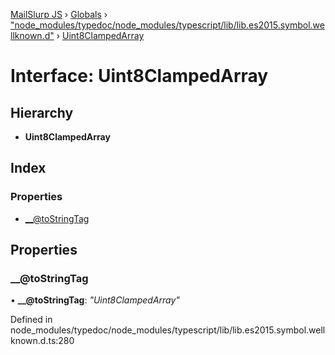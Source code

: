 [MailSlurp JS](../README.md) › [Globals](../globals.md) › ["node_modules/typedoc/node_modules/typescript/lib/lib.es2015.symbol.wellknown.d"](../modules/_node_modules_typedoc_node_modules_typescript_lib_lib_es2015_symbol_wellknown_d_.md) › [Uint8ClampedArray](_node_modules_typedoc_node_modules_typescript_lib_lib_es2015_symbol_wellknown_d_.uint8clampedarray.md)

# Interface: Uint8ClampedArray

## Hierarchy

* **Uint8ClampedArray**

## Index

### Properties

* [__@toStringTag](_node_modules_typedoc_node_modules_typescript_lib_lib_es2015_symbol_wellknown_d_.uint8clampedarray.md#__@tostringtag)

## Properties

###  __@toStringTag

• **__@toStringTag**: *"Uint8ClampedArray"*

Defined in node_modules/typedoc/node_modules/typescript/lib/lib.es2015.symbol.wellknown.d.ts:280
